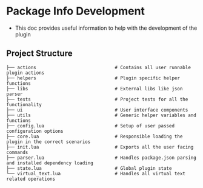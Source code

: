 # Package Info Development

- This doc provides useful information to help with the development of the plugin

## Project Structure

    ├── actions                             # Contains all user runnable plugin actions
    ├── helpers                             # Plugin specific helper functions
    ├── libs                                # External libs like json parser
    ├── tests                               # Project tests for all the functionality
    ├── ui                                  # User interface components
    ├── utils                               # Generic helper variables and functions
    ├── config.lua                          # Setup of user passed configuration options
    ├── core.lua                            # Responsible loading the plugin in the correct scenarios
    ├── init.lua                            # Exports all the user facing commands
    ├── parser.lua                          # Handles package.json parsing and installed dependency loading
    ├── state.lua                           # Global plugin state
    └── virtual_text.lua                    # Handles all virtual text related operations
